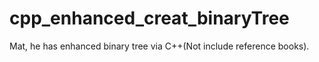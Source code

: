 # cpp_enhanced_creat_binaryTree
Mat, he has enhanced binary tree via C++(Not include reference books).
